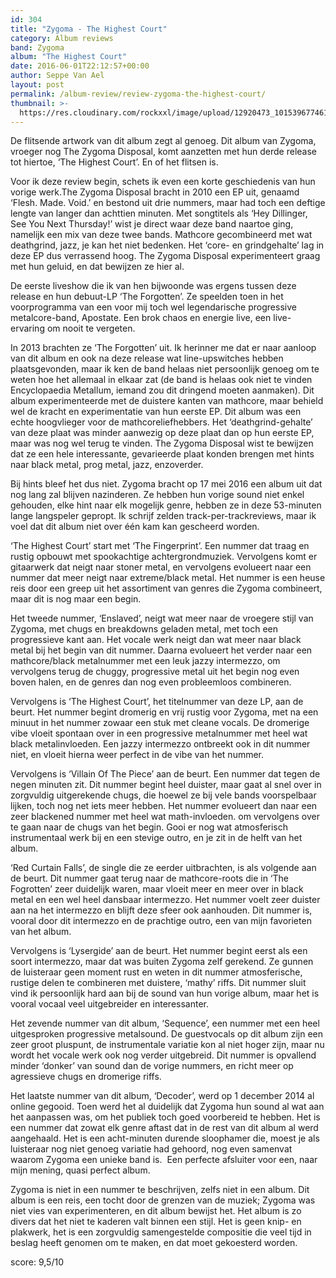 ```yaml
---
id: 304
title: "Zygoma - The Highest Court"
category: Album reviews
band: Zygoma
album: "The Highest Court"
date: 2016-06-01T22:12:57+00:00
author: Seppe Van Ael
layout: post
permalink: /album-review/review-zygoma-the-highest-court/
thumbnail: >-
  https://res.cloudinary.com/rockxxl/image/upload/12920473_10153967746193213_4100350747650008015_n.jpg
---
```

De flitsende artwork van dit album zegt al genoeg. Dit album van Zygoma, vroeger nog The Zygoma Disposal, komt aanzetten met hun derde release tot hiertoe, ‘The Highest Court’. En of het flitsen is.

Voor ik deze review begin, schets ik even een korte geschiedenis van hun vorige werk.The Zygoma Disposal bracht in 2010 een EP uit, genaamd ‘Flesh. Made. Void.’ en bestond uit drie nummers, maar had toch een deftige lengte van langer dan achttien minuten. Met songtitels als ‘Hey Dillinger, See You Next Thursday!’ wist je direct waar deze band naartoe ging, namelijk een mix van deze twee bands. Mathcore gecombineerd met wat deathgrind, jazz, je kan het niet bedenken. Het ‘core- en grindgehalte’ lag in deze EP dus verrassend hoog. The Zygoma Disposal experimenteert graag met hun geluid, en dat bewijzen ze hier al.

De eerste liveshow die ik van hen bijwoonde was ergens tussen deze release en hun debuut-LP ‘The Forgotten’. Ze speelden toen in het voorprogramma van een voor mij toch wel legendarische progressive metalcore-band, Apostate. Een brok chaos en energie live, een live-ervaring om nooit te vergeten.

In 2013 brachten ze ‘The Forgotten’ uit. Ik herinner me dat er naar aanloop van dit album en ook na deze release wat line-upswitches hebben plaatsgevonden, maar ik ken de band helaas niet persoonlijk genoeg om te weten hoe het allemaal in elkaar zat (de band is helaas ook niet te vinden Encyclopaedia Metallum, iemand zou dit dringend moeten aanmaken). Dit album experimenteerde met de duistere kanten van mathcore, maar behield wel de kracht en experimentatie van hun eerste EP. Dit album was een echte hoogvlieger voor de mathcoreliefhebbers. Het ‘deathgrind-gehalte’ van deze plaat was minder aanwezig op deze plaat dan op hun eerste EP, maar was nog wel terug te vinden. The Zygoma Disposal wist te bewijzen dat ze een hele interessante, gevarieerde plaat konden brengen met hints naar black metal, prog metal, jazz, enzoverder.

Bij hints bleef het dus niet. Zygoma bracht op 17 mei 2016 een album uit dat nog lang zal blijven nazinderen. Ze hebben hun vorige sound niet enkel gehouden, elke hint naar elk mogelijk genre, hebben ze in deze 53-minuten lange langspeler gepropt. Ik schrijf zelden track-per-trackreviews, maar ik voel dat dit album niet over één kam kan gescheerd worden.

‘The Highest Court’ start met ‘The Fingerprint’. Een nummer dat traag en rustig opbouwt met spookachtige achtergrondmuziek. Vervolgens komt er gitaarwerk dat neigt naar stoner metal, en vervolgens evolueert naar een nummer dat meer neigt naar extreme/black metal. Het nummer is een heuse reis door een greep uit het assortiment van genres die Zygoma combineert, maar dit is nog maar een begin.

Het tweede nummer, ‘Enslaved’, neigt wat meer naar de vroegere stijl van Zygoma, met chugs en breakdowns geladen metal, met toch een progressieve kant aan. Het vocale werk neigt dan wat meer naar black metal bij het begin van dit nummer. Daarna evolueert het verder naar een mathcore/black metalnummer met een leuk jazzy intermezzo, om vervolgens terug de chuggy, progressive metal uit het begin nog even boven halen, en de genres dan nog even probleemloos combineren.

Vervolgens is ‘The Highest Court’, het titelnummer van deze LP, aan de beurt. Het nummer begint dromerig en vrij rustig voor Zygoma, met na een minuut in het nummer zowaar een stuk met cleane vocals. De dromerige vibe vloeit spontaan over in een progressive metalnummer met heel wat black metalinvloeden. Een jazzy intermezzo ontbreekt ook in dit nummer niet, en vloeit hierna weer perfect in de vibe van het nummer.

Vervolgens is ‘Villain Of The Piece’ aan de beurt. Een nummer dat tegen de negen minuten zit. Dit nummer begint heel duister, maar gaat al snel over in zorgvuldig uitgerekende chugs, die hoewel ze bij vele bands voorspelbaar lijken, toch nog net iets meer hebben. Het nummer evolueert dan naar een zeer blackened nummer met heel wat math-invloeden. om vervolgens over te gaan naar de chugs van het begin. Gooi er nog wat atmosferisch instrumentaal werk bij en een stevige outro, en je zit in de helft van het album.

‘Red Curtain Falls’, de single die ze eerder uitbrachten, is als volgende aan de beurt. Dit nummer gaat terug naar de mathcore-roots die in ‘The Fogrotten’ zeer duidelijk waren, maar vloeit meer en meer over in black metal en een wel heel dansbaar intermezzo. Het nummer voelt zeer duister aan na het intermezzo en blijft deze sfeer ook aanhouden. Dit nummer is, vooral door dit intermezzo en de prachtige outro, een van mijn favorieten van het album.

Vervolgens is ‘Lysergide’ aan de beurt. Het nummer begint eerst als een soort intermezzo, maar dat was buiten Zygoma zelf gerekend. Ze gunnen de luisteraar geen moment rust en weten in dit nummer atmosferische, rustige delen te combineren met duistere, ‘mathy’ riffs. Dit nummer sluit vind ik persoonlijk hard aan bij de sound van hun vorige album, maar het is vooral vocaal veel uitgebreider en interessanter.

Het zevende nummer van dit album, ‘Sequence’, een nummer met een heel uitgesproken progressive metalsound. De guestvocals op dit album zijn een zeer groot pluspunt, de instrumentale variatie kon al niet hoger zijn, maar nu wordt het vocale werk ook nog verder uitgebreid. Dit nummer is opvallend minder ‘donker’ van sound dan de vorige nummers, en richt meer op agressieve chugs en dromerige riffs.

Het laatste nummer van dit album, ‘Decoder’, werd op 1 december 2014 al online gegooid. Toen werd het al duidelijk dat Zygoma hun sound al wat aan het aanpassen was, om het publiek toch goed voorbereid te hebben. Het is een nummer dat zowat elk genre aftast dat in de rest van dit album al werd aangehaald. Het is een acht-minuten durende sloophamer die, moest je als luisteraar nog niet genoeg variatie had gehoord, nog even samenvat waarom Zygoma een unieke band is.  Een perfecte afsluiter voor een, naar mijn mening, quasi perfect album.

Zygoma is niet in een nummer te beschrijven, zelfs niet in een album. Dit album is een reis, een tocht door de grenzen van de muziek; Zygoma was niet vies van experimenteren, en dit album bewijst het. Het album is zo divers dat het niet te kaderen valt binnen een stijl. Het is geen knip- en plakwerk, het is een zorgvuldig samengestelde compositie die veel tijd in beslag heeft genomen om te maken, en dat moet gekoesterd worden.

score: 9,5/10
